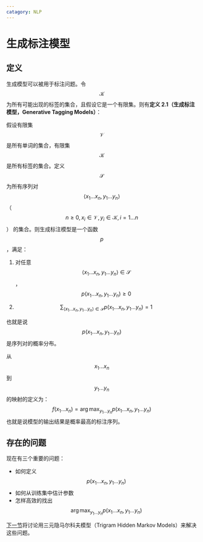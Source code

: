 ```yaml
---
catagory: NLP
---
```


# 生成标注模型



## 定义

生成模型可以被用于标注问题。令 $$\mathcal{K}$$ 为所有可能出现的标签的集合，且假设它是一个有限集。则有**定义 2.1（生成标注模型，Generative Tagging Models）**：

假设有限集 $$\mathcal{V}$$ 是所有单词的集合，有限集 $$\mathcal{K}$$ 是所有标签的集合。定义 $$\mathcal{S}$$ 为所有序列对 $$\langle x_1 ... x_n, y_1 ... y_n \rangle$$（$$n \geq 0, x_i \in \mathcal{V}, y_i \in \mathcal{K}, i = 1...n$$） 的集合。则生成标注模型是一个函数 $$p$$，满足：

1. 对任意 $$\langle x_1 ... x_n, y_1 ... y_n \rangle \in \mathcal{S}$$，$$p(x_1 ... x_n, y_1 ... y_n) \geq 0$$

2.  $$\sum_{\langle x_1 ... x_n, y_1 ... y_n \rangle \in \mathcal{S}} p(x_1 ... x_n, y_1 ... y_n) = 1$$

也就是说 $$p(x_1 ... x_n, y_1 ... y_n)$$ 是序列对的概率分布。

从 $$x_1 ... x_n$$ 到 $$ y_1 ... y_n$$ 的映射的定义为：
$$
f(x_1...x_n) = \arg \max_{y_1...y_n} p(x_1...x_n, y_1...y_n)
$$
也就是说模型的输出结果是概率最高的标注序列。



## 存在的问题

现在有三个重要的问题：

- 如何定义 $$p(x_1 ... x_n, y_1 ... y_n)$$
- 如何从训练集中估计参数
- 怎样高效的找出 $$\arg \max_{y_1...y_n} p(x_1...x_n, y_1...y_n)$$

[下一节](/ai/nlp/tagging-problems-hmms/trigram-hmms/)将讨论用三元隐马尔科夫模型（Trigram Hidden Markov Models）来解决这些问题。